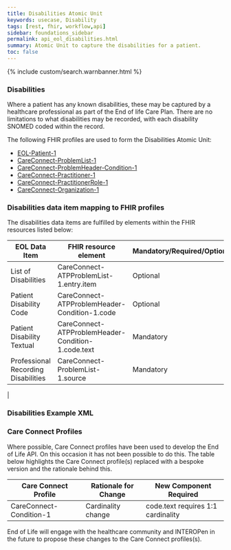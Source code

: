 ```yaml
---
title: Disabilities Atomic Unit
keywords: usecase, Disability
tags: [rest, fhir, workflow,api]
sidebar: foundations_sidebar
permalink: api_eol_disabilities.html
summary: Atomic Unit to capture the disabilities for a patient.
toc: false
---
```

{% include custom/search.warnbanner.html %}

### Disabilities ###

Where a patient has any known disabilities, these may be captured by a healthcare professional as part of the End of life Care Plan. There are no limitations to what disabilities may be recorded, with each disability SNOMED coded within the record.

The following FHIR profiles are used to form the Disabilities Atomic Unit:

- [EOL-Patient-1](https://fhir.nhs.uk/STU3/StructureDefinition/EOL-Patient-1)
- [CareConnect-ProblemList-1](https://fhir.hl7.org.uk/STU3/StructureDefinition/CareConnect-ATPProblemList-1)
- [CareConnect-ProblemHeader-Condition-1](https://fhir.hl7.org.uk/STU3/StructureDefinition/CareConnect-ATPProblemHeader-Condition-1)
- [CareConnect-Practitioner-1](https://fhir.hl7.org.uk/STU3/StructureDefinition/CareConnect-Practitioner-1)
- [CareConnect-PractitionerRole-1](https://fhir.hl7.org.uk/STU3/StructureDefinition/CareConnect-PractitionerRole-1)
- [CareConnect-Organization-1](https://fhir.hl7.org.uk/STU3/StructureDefinition/CareConnect-Organization-1)


### Disabilities data item mapping to FHIR profiles ###

The disabilities data items are fulfilled by elements within the FHIR resources listed below:

| EOL Data Item                       | FHIR resource element                                                   | Mandatory/Required/Optional |
|-------------------------------------|-------------------------------------------------------------------------|-----------------------------|
| List of Disabilities				  | CareConnect-ATPProblemList-1.entry.item											| Optional					|
| Patient Disability Code				  | CareConnect-ATPProblemHeader-Condition-1.code | Optional |
| Patient Disability Textual | CareConnect-ATPProblemHeader-Condition-1.code.text | Mandatory |
| Professional Recording Disabilities | CareConnect-ProblemList-1.source | Mandatory |
| 


### Disabilities Example XML ###

<script src="https://gist.github.com/IOPS-DEV/e4740ee872d5bc5be5c254ce42c6dc7b.js"></script>

<script src="https://gist.github.com/IOPS-DEV/5648828bd8b611fa938b3562a5c3e162.js"></script>

### Care Connect Profiles ###

Where possible, Care Connect profiles have been used to develop the End of Life API. On this occasion it has not been possible to do this. The table below highlights the Care Connect profile(s) replaced with a bespoke version and the rationale behind this.

| Care Connect Profile 	| Rationale for Change								     | New Component Required					 	   |
|-----------------------|--------------------------------------------------------|-------------------------------------------------|
| CareConnect-Condition-1 | Cardinality change									 | code.text requires 1:1 cardinality   		   |


End of Life will engage with the healthcare community and INTEROPen in the future to propose these changes to the Care Connect profiles(s).
